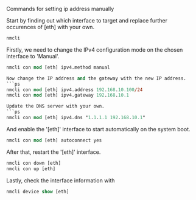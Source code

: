 Commands for setting ip address manually

Start by finding out which interface to target and replace further occurences of [eth] with your own.

```ps
nmcli
```


Firstly, we need to change the IPv4 configuration mode on the chosen interface to 'Manual'.

```ps
nmcli con mod [eth] ipv4.method manual

Now change the IP address and the gateway with the new IP address.
```ps
nmcli con mod [eth] ipv4.address 192.168.10.100/24
nmcli con mod [eth] ipv4.gateway 192.168.10.1

Update the DNS server with your own.
```ps
nmcli con mod [eth] ipv4.dns "1.1.1.1 192.168.10.1"
```
And enable the '[eth]' interface to start automatically on the system boot.
```ps
nmcli con mod [eth] autoconnect yes
```
After that, restart the '[eth]' interface.
```ps
nmcli con down [eth]
nmcli con up [eth]
```

Lastly, check the interface information with 
```ps
nmcli device show [eth]
```